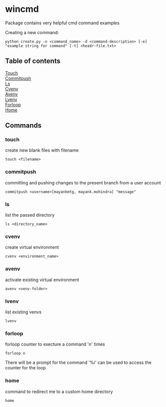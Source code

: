 # wincmd

Package contains very helpful cmd command examples

Creating a new command:

```
python create.py -n <command_name> -d <command-description> [-e] "example string for command" [-t] <headr-file.txt>
```

## Table of contents
[Touch](#touch)<br>
[Commitpush](#commitpush)<br>
[Ls](#ls)<br>
[Cvenv](#cvenv)<br>
[Avenv](#avenv)<br>
[Lvenv](#lvenv)<br>
[Forloop](#forloop)<br>
[Home](#home)<br>


## Commands
### touch
create new blank files with filename
```
touch <filename>
```


### commitpush
committing and pushing changes to the present branch from a user account
```
commitpush <username>[mayankmtg, mayank.mohindra] "message"
```


### ls
list the passed directory
```
ls <directory_name>
```


### cvenv
create virtual environment
```
cvenv <environment_name>
```


### avenv
activate existing virtual environment
```
avenv <venv-folder>
```


### lvenv
list existing venvs
```
lvenv
```


### forloop
forloop counter to execture a command 'n' times
```
forloop n
```
There will be a prompt for the command
'%i' can be used to access the counter for the loop


### home
command to redirect me to a custom home directory
```
home
```


